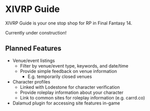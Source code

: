 # XIVRP Guide

XIVRP Guide is your one stop shop for RP in Final Fantasy 14.

Currently under construction!

## Planned Features

* Venue/event listings
  * Filter by venue/event type, keywords, and date/time
  * Provide simple feedback on venue information
    * E.g. temporarily closed venues
* Character profiles
  * Linked with Lodestone for character verification
  * Provide roleplay information about your character
  * Link to common sites for roleplay information (e.g. carrd.co)
* Dalamud plugin for accessing site features in-game
